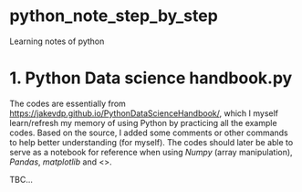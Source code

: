 # python_note_step_by_step
Learning notes of python

# 1. Python Data science handbook.py
The codes are essentially from https://jakevdp.github.io/PythonDataScienceHandbook/, which I myself learn/refresh my memory of using Python by practicing all the example codes. Based on the source, I added some comments or other commands to help better understanding (for myself). The codes should later be able to serve as a notebook for reference when using _Numpy_ (array manipulation), _Pandas_, _matplotlib_ and <>.

TBC...

